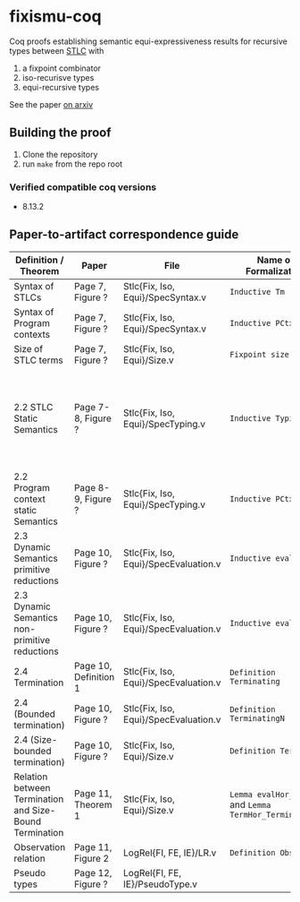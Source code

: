 # fixismu-coq
Coq proofs establishing semantic equi-expressiveness results for recursive types between [STLC] with
1. a fixpoint combinator
2. iso-recurisve types
3. equi-recursive types

See the paper [on arxiv][arxiv]

[arxiv]: https://arxiv.org/abs/2010.10859
[STLC]: https://en.wikipedia.org/wiki/Simply_typed_lambda_calculus

## Building the proof

1. Clone the repository
2. run `make` from the repo root

### Verified compatible coq versions
- 8.13.2

## Paper-to-artifact correspondence guide

| Definition / Theorem | Paper | File | Name of Formalization | Notation |
|---|---|---|---|---|
| Syntax of STLCs | Page 7, Figure ? | Stlc{Fix, Iso, Equi}/SpecSyntax.v | `Inductive Tm` |  |
| Syntax of Program contexts | Page 7, Figure ? | Stlc{Fix, Iso, Equi}/SpecSyntax.v | `Inductive PCtx` |  |
| Size of STLC terms | Page 7, Figure ? | Stlc{Fix, Iso, Equi}/Size.v | `Fixpoint size` |  |
| 2.2 STLC Static Semantics | Page 7-8, Figure ? | Stlc{Fix, Iso, Equi}/SpecTyping.v | `Inductive Typing` | `⟪  Γ `?`⊢ t : T  ⟫` where ? is either the empty string, i, or e for STLC `Fix`, `Iso`, or `Equi` respectively |
| 2.2 Program context static Semantics | Page 8-9, Figure ? | Stlc{Fix, Iso, Equi}/SpecTyping.v | `Inductive PCtxTyping` | `⟪ `?`⊢ C : Γ₀ , τ₀ → Γ , τ ⟫`, with ? as above
| 2.3 Dynamic Semantics primitive reductions | Page 10, Figure ? | Stlc{Fix, Iso, Equi}/SpecEvaluation.v | `Inductive eval₀` | `t₁ -->₀ t₂` |
| 2.3 Dynamic Semantics non-primitive reductions | Page 10, Figure ? | Stlc{Fix, Iso, Equi}/SpecEvaluation.v | `Inductive eval` | `t₁ --> t₂` |
| 2.4 Termination | Page 10, Definition 1 | Stlc{Fix, Iso, Equi}/SpecEvaluation.v | `Definition Terminating` | `t ⇓` |
| 2.4 (Bounded termination) | Page 10, Figure ? | Stlc{Fix, Iso, Equi}/SpecEvaluation.v | `Definition TerminatingN` | `t ⇓_ n` |
| 2.4 (Size-bounded termination) | Page 10, Figure ? | Stlc{Fix, Iso, Equi}/Size.v  | `Definition TermHor` |  |
| Relation between Termination and Size-Bound Termination | Page 11, Theorem 1 | Stlc{Fix, Iso, Equi}/Size.v | `Lemma evalHor_evaln` and `Lemma TermHor_TerminatingN` | |
| Observation relation | Page 11, Figure 2 | LogRel{FI, FE, IE}/LR.v | `Definition Obs` |   |
| Pseudo types| Page 12, Figure ? | LogRel{FI, FE, IE}/PseudoType.v
